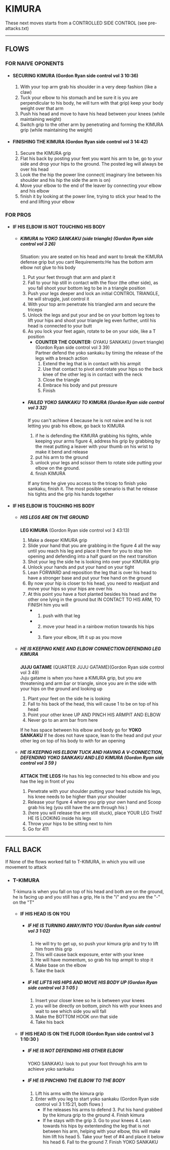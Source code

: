 # KIMURA
These next moves starts from a CONTROLLED SIDE CONTROL (see pre-attacks.txt)
<hr>

## FLOWS
### FOR NAIVE OPONENTS
- #### **SECURING KIMURA** (Gordon Ryan side control vol 3 10:36)  
  1. With your top arm grab his shoulder in a very deep fashion (like a claw)
  2. Tuck your elbow to his stomach and be sure it is you are perpendicular to his body, he will turn with that grip) keep your body weight over that arm
  3. Push his head and move to have his head between your knees (while maintaining weight)
  4. Switch grip to the other arm by penetrating  and forming the KIMURA grip (while maintaining the weight)

- #### **FINISHING THE KIMURA** (Gordon Ryan side control vol 3 14:42)  
  1. Secure the KIMURA grip
  2. Flat his back by posting your feet you want his arm to be, go to your side and drop your hips to the ground. The posted leg will always be over his head
  3. Look the the hip the power line connect( imaginary line between his shoulder and his hip the side the arm is on)
  4. Move your elbow to the end of the leaver by connecting your elbow and his elbow
  5. finish it by looking at the power line, trying to stick your head to the end and lifting your elbow

### FOR PROS

- #### **IF HIS ELBOW IS NOT TOUCHING HIS BODY**
  - ##### **KIMURA to YOKO SANKAKU (side triangle)** (Gordon Ryan side control vol 3 26)  
    Situation: you are seated on his head and want to break the KIMURA defense grip but you cant
    Requirements:He has the bottom arm elbow not glue to his body
    1. Put your feet through that arm and plant it
    2. Fall to your hip still in contact with the floor (the other side), as you fall shoot your bottom leg to be in a triangle position
    3. Push your legs deeper and lock an initial CONTROL TRIANGLE, he will struggle, just control it
    4. With your top arm penetrate his triangled arm and secure the triceps
    5. Unlock the legs and put your and be on your bottom leg toes to lift your hips and shoot your triangle leg even further, until his head is connected to your butt
    6. As you lock your feet again, rotate to be on your side, like a T position
       - **COUNTER THE COUNTER:** GYAKU SANKAKU (invert triangle) (Gordon Ryan side control vol 3 39)\
         Partner defend the yoko sankaku by timing the release of the legs with a breach action
         1. Extend the leg that is in contact with his armpit
         2. Use that contact to pivot and rotate your hips so the back knee of the other leg is in contact with the neck
         3. Close the triangle
         4. Embrace his body and put pressure
         5. Finish

    - ##### **FAILED YOKO SANKAKU TO KIMURA**  (Gordon Ryan side control vol 3 32)  
  
       If you can't achieve 4 because he is not naive and he is not letting you grab his elbow, go back to KIMURA
       1. if he is defending the KIMURA grabbing his tights,  while keeping your arms figure 4,  address his grip by grabbing by the meat putting a leaver with your thumb on his wrist to make it bend and release
       2. put his arm to the ground
       3. unlock your legs and scissor them to rotate side putting your elbow on the ground.
       4. finish KIMURA

       If any time he give you access to the tricep to finish yoko sankaku, finish it. The most posible scenario is that he release his tights and the grip his hands together

- #### **IF HIS ELBOW IS TOUCHING HIS BODY**  

    - ##### **HIS LEGS ARE ON THE GROUND**  
       **LEG KIMURA**  (Gordon Ryan side control vol 3 43:13)  
      1. Make a deeper KIMURA grip
      2. Slide your hand that you are grabbing in the figure 4 all the way until you reach his leg and place it there for you to stop him opening and defending into a half guard on the next transition
      3. Shot your leg the side he is looking into over your KIMURA grip
      4. Unlock your hands and put your hand on your tight
      5. Lean FORWARD and reposition the leg that is over his head to have a stronger base and put your free hand on the ground
      6. By now your hip is closer to his head, you need to readjust and move your hips so your hips are over his
      7. At this point you have a foot planted besides his head  and the other one lying in the ground but IN CONTACT TO HIS ARM, TO FINISH him you will
            - 1. push with that leg
            - 2. move your head in a rainbow motion towards his hips
            - 3. flare your elbow, lift it up as you move

    - ##### **HE IS KEEPING KNEE AND ELBOW CONNECTION DEFENDING LEG KIMURA**   
        **JUJU GATAME** (QUARTER JUJU GATAME)(Gordon Ryan side control vol 3 49)  
        Juju gatame is when you have a KIMURA grip, but you are threatening and arm bar or triangle, since you are in the side with your hips on the ground and looking up
        1. Plant your feet on the side he is looking
        2. Fall to his back of the head, this will cause 1 to be on top of his head
        3. Point your other knee UP AND PINCH HIS ARMPIT AND ELBOW
        4. Never go to an arm bar from here  
      
        If he has space between his elbow and body go for **YOKO SANKAKU**
        If he does not have space, lean to the head and put your other leg on top of his body to with for an opening

    - ##### **HE IS KEEPING HIS ELBOW TUCK AND HAVING A V-CONNECTION, DEFENDING YOKO SANKAKU AND LEG KIMURA** (Gordon Ryan side control vol 3 59 )  
      **ATTACK THE LEGS** He has his leg connected to his elbow and you hae the leg in front of you
      1. Penetrate with your shoulder putting your head outside his legs, his knee needs to be higher than your shoulder
      2. Release your figure 4 where you grip your own hand and Scoop grab his leg (you still have the arm through his )
      3. (here you will release the arm still stuck), place YOUR LEG THAT HE IS LOOKING inside his legs
      4. Throw your hips to be sitting next to him
      5. Go for 411 

<hr>

## FALL BACK
If None of the flows worked fall to T-KIMURA, in which you will use movement to attack

- ### **T-KIMURA**  
  T-kimura is when you fall on top of his head and both are on the ground, he is facing up and you still has a grip, He is the "i" and you are the "-" on the "T"
    - #### IF HIS HEAD IS ON YOU
      - ##### IF HE IS TURNING AWAY/INTO YOU (Gordon Ryan side control vol 3 1:02)
        1. He will try to get up, so push your kimura grip and try to lift him from this grip
        2. This will cause back exposure, enter with your knee
        3. He will have momentum, so grab his top armpit to stop it
        4. Make base on the elbow
        5. Take the back
      - ##### IF HE LIFTS HIS HIPS AND MOVE HIS BODY UP (Gordon Ryan side control vol 3 1:05 )
          1. Insert your closer knee so he is between your knees
          2. you will be directly on bottom, pinch his with your knees and wait to see which side you will fall
          3. Make the BOTTOM HOOK onn that side
          4. Take his back
    - #### IF HIS HEAD IS ON THE FLOOR (Gordon Ryan side control vol 3 1:10:30  )
      - ##### IF HE IS NOT DEFENDING HIS OTHER ELBOW
        YOKO SANKAKU: look to put your foot through his arm to achieve yoko sankaku
      - ##### IF HE IS PINCHING THE ELBOW TO THE BODY
        1. Lift his arms with the kimura grip
        2. Enter with you leg to start yoko sankaku (Gordon Ryan side control vol 3 1:15:21, both flows )
           - If he releases his arms to defend 
              3. Put his hand grabbed by the kimura grip to the ground
              4. Finish kimura
           - If he stays with the grip 
              3. Go to your knees
              4. Lean towards his hips by extentending the leg that is not between his arm, helping with your elbow, this will make him lift his head
              5. Take your feet of #4 and place it below his head
              6. Fall to the ground 
              7. Finish YOKO SANKAKU 
           
  
